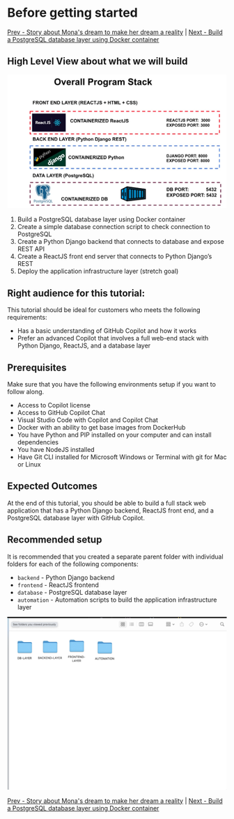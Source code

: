 # Before getting started

[Prev - Story about Mona's dream to make her dream a reality](../1_Story/README.md.md) | [Next - Build a PostgreSQL database layer using Docker container](../3_BuildPostgreSQL/README.md)

## High Level View about what we will build

![High Level View](images/ArchitectureStacks.jpg)

1. Build a PostgreSQL database layer using Docker container
2. Create a simple database connection script to check connection to PostgreSQL
3. Create a Python Django backend that connects to database and expose REST API
4. Create a ReactJS front end server that connects to Python Django’s REST
5. Deploy the application infrastructure layer (stretch goal)

## Right audience for this tutorial:

This tutorial should be ideal for customers who meets the following requirements:
- Has a basic understanding of GitHub Copilot and how it works
- Prefer an advanced Copilot that involves a full web-end stack with Python Django, ReactJS, and a database layer

## Prerequisites

Make sure that you have the following environments setup if you want to follow along.

- Access to Copilot license
- Access to GitHub Copilot Chat
- Visual Studio Code with Copilot and Copilot Chat
- Docker with an ability to get base images from DockerHub
- You have Python and PIP installed on your computer and can install dependencies
- You have NodeJS installed
- Have Git CLI installed for Microsoft Windows or Terminal with git for Mac or Linux

## Expected Outcomes

At the end of this tutorial, you should be able to build a full stack web application that has a Python Django backend, ReactJS front end, and a PostgreSQL database layer with GitHub Copilot.

## Recommended setup

It is recommended that you created a separate parent folder with individual folders for each of the following components:
- `backend` - Python Django backend
- `frontend` - ReactJS frontend
- `database` - PostgreSQL database layer
- `automation` - Automation scripts to build the application infrastructure layer

![Recommended setup](images/0_FolderStructure.jpg)

[Prev - Story about Mona's dream to make her dream a reality](../1_Story/README.md) |  [Next - Build a PostgreSQL database layer using Docker container](../3_BuildPostgreSQL/README.md)
